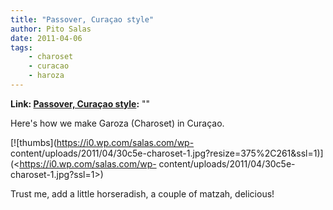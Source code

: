 ```yaml
---
title: "Passover, Curaçao style"
author: Pito Salas
date: 2011-04-06
tags:
    - charoset
    - curacao
    - haroza
---
```


**Link: [Passover, Curaçao style](None):** ""

Here's how we make Garoza (Charoset) in Curaçao.

[![thumbs](https://i0.wp.com/salas.com/wp-
content/uploads/2011/04/30c5e-charoset-1.jpg?resize=375%2C261&ssl=1)](<https://i0.wp.com/salas.com/wp-
content/uploads/2011/04/30c5e-charoset-1.jpg?ssl=1>)

Trust me, add a little horseradish, a couple of matzah, delicious!


